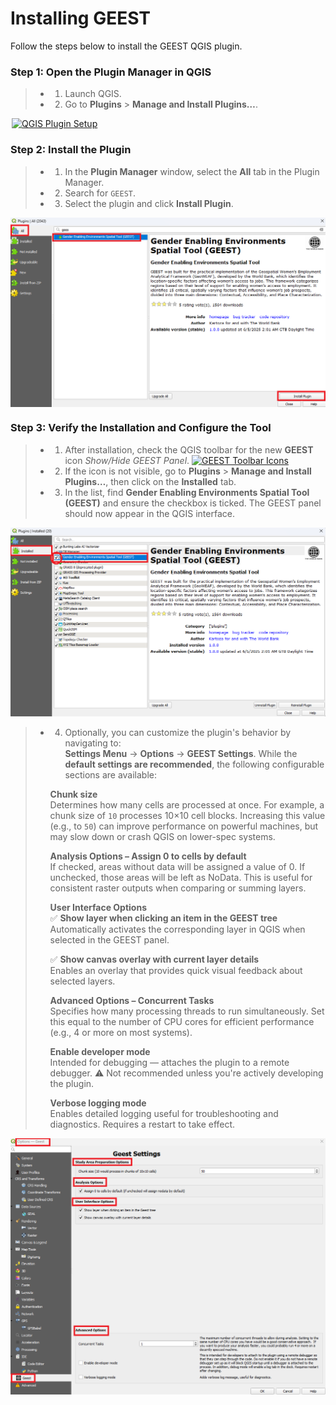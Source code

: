 # Installing GEEST

Follow the steps below to install the GEEST QGIS plugin.

### Step 1: Open the Plugin Manager in QGIS

> - 1. Launch QGIS.
> - 2. Go to **Plugins** > **Manage and Install Plugins…**.

<a href="https://raw.githubusercontent.com/worldbank/GEEST/main/docs/images/new%20images/plugins.JPG" target="_blank">
  <img src="https://raw.githubusercontent.com/worldbank/GEEST/main/docs/images/new%20images/plugins.JPG" alt="QGIS Plugin Setup" width="500" style="display: block; margin-left: auto; margin-right: auto;" title="Click to enlarge">
</a>

### Step 2: Install the Plugin

> - 1. In the **Plugin Manager** window, select the **All** tab in the Plugin Manager.
> - 2. Search for `GEEST`.
> - 3. Select the plugin and click **Install Plugin**.

<a href="https://raw.githubusercontent.com/worldbank/GEEST/main/docs/images/new%20images/Install_page_plugin.png" target="_blank">
  <img src="https://raw.githubusercontent.com/worldbank/GEEST/main/docs/images/new%20images/Install_page_plugin.png" alt="QGIS Plugin Installation" width="600" style="display: block; margin-left: auto; margin-right: auto;" title="Click to enlarge">
</a>

### Step 3: Verify the Installation and Configure the Tool

> - 1. After installation, check the QGIS toolbar for the new **GEEST** icon *Show/Hide GEEST Panel*. [![GEEST Toolbar Icons](https://raw.githubusercontent.com/worldbank/GEEST/main/docs/images/new%20images/icons.jpg)](https://raw.githubusercontent.com/worldbank/GEEST/main/docs/images/new%20images/icons.jpg "Click to enlarge")
> - 2. If the icon is not visible, go to **Plugins** > **Manage and Install Plugins…**, then click on the **Installed** tab.
> - 3. In the list, find **Gender Enabling Environments Spatial Tool (GEEST)** and ensure the checkbox is ticked. The GEEST panel should now appear in the QGIS interface.

<p align="center">
  <a href="https://raw.githubusercontent.com/worldbank/GEEST/main/docs/images/new%20images/Install_page_show.png" target="_blank">
    <img src="https://raw.githubusercontent.com/worldbank/GEEST/main/docs/images/new%20images/Install_page_show.png" alt="QGIS Plugin Installation" width="600" title="Click to enlarge">
  </a>
</p>

> - 4. Optionally, you can customize the plugin's behavior by navigating to:  
>   **Settings Menu** → **Options** → **GEEST Settings**. While the **default settings are recommended**, the following configurable sections are available:  
>
>   **Chunk size**  
>   Determines how many cells are processed at once. For example, a chunk size of `10` processes 10×10 cell blocks. Increasing this value (e.g., to `50`) can improve performance on powerful machines, but may slow down or crash QGIS on lower-spec systems.  
>
>   **Analysis Options – Assign 0 to cells by default**  
>   If checked, areas without data will be assigned a value of 0. If unchecked, those areas will be left as NoData. This is useful for consistent raster outputs when comparing or summing layers.  
>
>   **User Interface Options**  
>   ✅ **Show layer when clicking an item in the GEEST tree**  
>   Automatically activates the corresponding layer in QGIS when selected in the GEEST panel.  
>
>   ✅ **Show canvas overlay with current layer details**  
>   Enables an overlay that provides quick visual feedback about selected layers.  
>
>   **Advanced Options – Concurrent Tasks**  
>   Specifies how many processing threads to run simultaneously. Set this equal to the number of CPU cores for efficient performance (e.g., 4 or more on most systems).  
>
>   **Enable developer mode**  
>   Intended for debugging — attaches the plugin to a remote debugger. ⚠️ Not recommended unless you're actively developing the plugin.  
>
>   **Verbose logging mode**  
>   Enables detailed logging useful for troubleshooting and diagnostics. Requires a restart to take effect.  

<a href="https://raw.githubusercontent.com/worldbank/GEEST/main/docs/images/new%20images/Install_page_settings.png" target="_blank">
  <img src="https://raw.githubusercontent.com/worldbank/GEEST/main/docs/images/new%20images/Install_page_settings.png" alt="GEEST Settings" width="600" style="display: block; margin-left: auto; margin-right: auto;" title="Click to enlarge">
</a>


